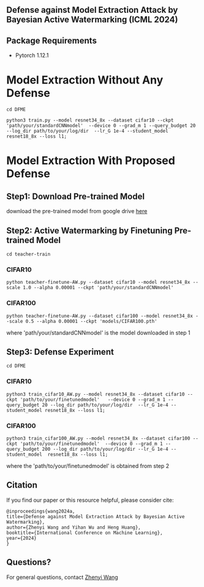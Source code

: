 ## Defense against Model Extraction Attack by Bayesian Active Watermarking (ICML 2024) ##


## Package Requirements
- Pytorch 1.12.1


# Model Extraction Without Any Defense

`cd DFME`

`python3 train.py --model resnet34_8x --dataset cifar10 --ckpt 'path/your/standardCNNmodel'  --device 0 --grad_m 1 --query_budget 20 --log_dir path/to/your/log/dir  --lr_G 1e-4 --student_model resnet18_8x --loss l1;`


# Model Extraction With Proposed Defense

## Step1: Download Pre-trained Model

download the pre-trained model from google drive [here](https://drive.google.com/file/d/1z0IsEm0F5PXnesBqlcckW6feq4kB3HBA/view?usp=sharing)

## Step2: Active Watermarking by Finetuning Pre-trained Model

`cd teacher-train`

### CIFAR10

`python teacher-finetune-AW.py --dataset cifar10 --model resnet34_8x --scale 1.0 --alpha 0.00001 --ckpt 'path/your/standardCNNmodel'`

### CIFAR100

`python teacher-finetune-AW.py --dataset cifar100 --model resnet34_8x --scale 0.5 --alpha 0.00001 --ckpt 'models/CIFAR100.pth'`

where 'path/your/standardCNNmodel' is the model downloaded in step 1

## Step3: Defense Experiment



`cd DFME`

### CIFAR10

`python3 train_cifar10_AW.py --model resnet34_8x --dataset cifar10 --ckpt 'path/to/your/finetunedmodel'   --device 0 --grad_m 1 --query_budget 20 --log_dir path/to/your/log/dir  --lr_G 1e-4 --student_model resnet18_8x --loss l1;`

### CIFAR100

`python3 train_cifar100_AW.py --model resnet34_8x --dataset cifar100 --ckpt 'path/to/your/finetunedmodel'  --device 0 --grad_m 1 --query_budget 200 --log_dir path/to/your/log/dir --lr_G 1e-4 --student_model  resnet18_8x --loss l1;`

where the 'path/to/your/finetunedmodel' is obtained from step 2

## Citation

If you find our paper or this resource helpful, please consider cite:

```
@inproceedings{wang2024a,
title={Defense against Model Extraction Attack by Bayesian Active Watermarking},
author={Zhenyi Wang and Yihan Wu and Heng Huang},
booktitle={International Conference on Machine Learning},
year={2024}
}
```


## Questions?

For general questions, contact [Zhenyi Wang](wangzhenyineu@gmail.com)  </br>